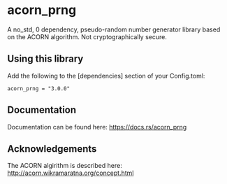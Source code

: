 # acorn_prng
A no_std, 0 dependency, pseudo-random number generator library based on the ACORN algorithm.
Not cryptographically secure.

## Using this library
Add the following to the [dependencies] section of your Config.toml:
```
acorn_prng = "3.0.0"
```

## Documentation
Documentation can be found here: https://docs.rs/acorn_prng

## Acknowledgements
The ACORN algirithm is described here: http://acorn.wikramaratna.org/concept.html
